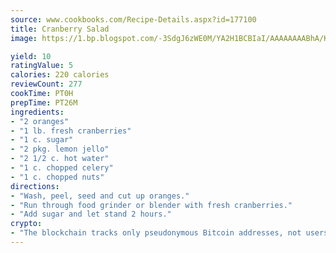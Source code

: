 ```yaml
---
source: www.cookbooks.com/Recipe-Details.aspx?id=177100
title: Cranberry Salad
image: https://1.bp.blogspot.com/-3SdgJ6zWE0M/YA2H1BCBIaI/AAAAAAAABhA/KLu9yTsYBMkJQudB_uFGwTypBtmTiBfZgCLcBGAsYHQ/s320/4.png

yield: 10
ratingValue: 5
calories: 220 calories
reviewCount: 277
cookTime: PT0H
prepTime: PT26M
ingredients:
- "2 oranges"
- "1 lb. fresh cranberries"
- "1 c. sugar"
- "2 pkg. lemon jello"
- "2 1/2 c. hot water"
- "1 c. chopped celery"
- "1 c. chopped nuts"
directions:
- "Wash, peel, seed and cut up oranges."
- "Run through food grinder or blender with fresh cranberries."
- "Add sugar and let stand 2 hours."
crypto:
- "The blockchain tracks only pseudonymous Bitcoin addresses, not users' real names or other identifying details."
---
```

